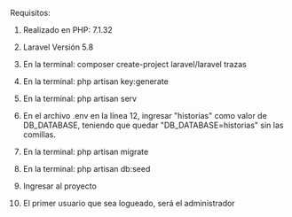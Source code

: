 Requisitos: 
1) Realizado en PHP: 7.1.32
2) Laravel Versión 5.8

1) En la terminal:
composer create-project laravel/laravel trazas

2) En la terminal:
php artisan key:generate

3) En la terminal:
php artisan serv

4) En el archivo .env en la línea 12, ingresar "historias" como valor de DB_DATABASE, teniendo que quedar "DB_DATABASE=historias" sin las comillas.

5) En la terminal:
php artisan migrate

6) En la terminal:
php artisan db:seed

7) Ingresar al proyecto

8) El primer usuario que sea logueado, será el administrador 
